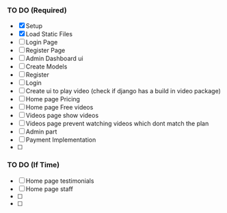 ### TO DO (Required)

- [x] Setup
- [x] Load Static Files
- [ ] Login Page
- [ ] Register Page
- [ ] Admin Dashboard ui
- [ ] Create Models
- [ ] Register
- [ ] Login
- [ ] Create ui to play video (check if django has a build in video package)
- [ ] Home page Pricing
- [ ] Home page Free videos
- [ ] Videos page show videos
- [ ] Videos page prevent watching videos which dont match the plan
- [ ] Admin part
- [ ] Payment Implementation
- [ ]

### TO DO (If Time)

- [ ] Home page testimonials
- [ ] Home page staff
- [ ]
- [ ]
